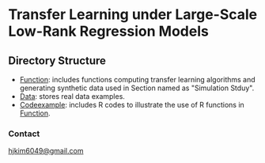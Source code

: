 # Transfer Learning under Large-Scale Low-Rank Regression Models

## Directory Structure
- [Function](https://github.com/hjkim1001/TransNR/tree/main/Function): includes functions computing transfer learning algorithms and generating synthetic data used in Section named as "Simulation Stduy".
- [Data](https://github.com/hjkim1001/TransNR/tree/main/Data): stores real data examples.
- [Codeexample](https://github.com/hjkim1001/TransNR/tree/main/Codeexample): includes R codes to illustrate the use of R functions in [Function](https://github.com/hjkim1001/TransNR/tree/main/Function).

### Contact
hjkim6049@gmail.com
